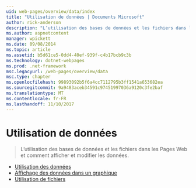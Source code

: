 ```yaml
---
uid: web-pages/overview/data/index
title: "Utilisation de données | Documents Microsoft"
author: rick-anderson
description: "L’utilisation des bases de données et les fichiers dans les Pages Web et comment afficher et modifier les données."
ms.author: aspnetcontent
manager: wpickett
ms.date: 09/08/2014
ms.topic: article
ms.assetid: b5d61ce5-0dd4-40ef-939f-c4b17bcb9c3b
ms.technology: dotnet-webpages
ms.prod: .net-framework
msc.legacyurl: /web-pages/overview/data
msc.type: chapter
ms.openlocfilehash: 99893092b5f6a4cc7112795b3ff1541a653682ea
ms.sourcegitcommit: 9a9483aceb34591c97451997036a9120c3fe2baf
ms.translationtype: MT
ms.contentlocale: fr-FR
ms.lasthandoff: 11/10/2017
---
```

<a name="working-with-data"></a>Utilisation de données
====================
> L’utilisation des bases de données et les fichiers dans les Pages Web et comment afficher et modifier les données.


- [Utilisation des données](5-working-with-data.md)
- [Affichage des données dans un graphique](7-displaying-data-in-a-chart.md)
- [Utilisation de fichiers](working-with-files.md)
